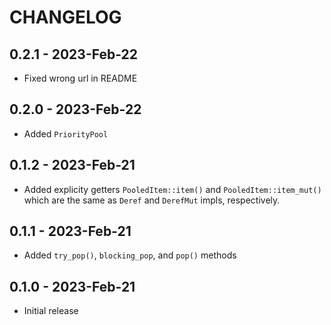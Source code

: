 # CHANGELOG

## 0.2.1 - 2023-Feb-22

- Fixed wrong url in README

## 0.2.0 - 2023-Feb-22

- Added `PriorityPool`

## 0.1.2 - 2023-Feb-21

- Added explicity getters `PooledItem::item()` and `PooledItem::item_mut()` which
  are the same as `Deref` and `DerefMut` impls, respectively.

## 0.1.1 - 2023-Feb-21

- Added `try_pop()`, `blocking_pop`, and `pop()` methods

## 0.1.0 - 2023-Feb-21

- Initial release
